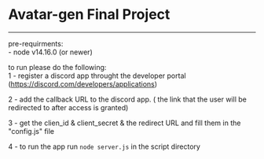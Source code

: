 # Avatar-gen Final Project
<hr>
pre-requirments:<br>
 - node v14.16.0 (or newer)

to run please do the following:<br>
1 - register a discord app throught the developer portal (https://discord.com/developers/applications)<br>

2 - add the callback URL to the discord app. ( the link that the user will be redirected to after access is granted)

3 - get the clien_id & client_secret & the redirect URL and fill them in the "config.js" file 

4 - to run the app run `node server.js` in the script directory
